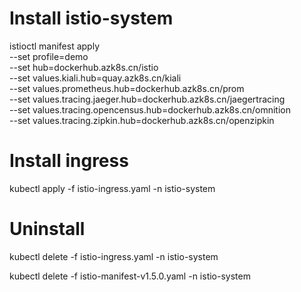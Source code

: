 # Install istio-system

istioctl manifest apply \
 --set profile=demo \
 --set hub=dockerhub.azk8s.cn/istio \
 --set values.kiali.hub=quay.azk8s.cn/kiali \
 --set values.prometheus.hub=dockerhub.azk8s.cn/prom \
 --set values.tracing.jaeger.hub=dockerhub.azk8s.cn/jaegertracing \
 --set values.tracing.opencensus.hub=dockerhub.azk8s.cn/omnition \
 --set values.tracing.zipkin.hub=dockerhub.azk8s.cn/openzipkin

# Install ingress

kubectl apply -f istio-ingress.yaml -n istio-system

# Uninstall

kubectl delete -f istio-ingress.yaml -n istio-system

kubectl delete -f istio-manifest-v1.5.0.yaml -n istio-system